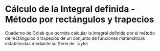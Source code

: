# Cálculo de la Integral definida - Método por rectángulos y trapecios
Cuaderno de Colab que permite calcular la integral definida por el método de rectángulos o trapecios de un conjunto de funciones matemáticas establecidas mediante su Serie de Taylor
